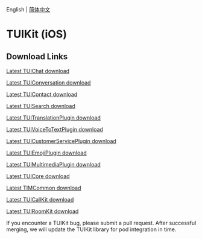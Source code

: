 English | [简体中文](./README_ZH.md)

# TUIKit (iOS)
## Download Links
[Latest TUIChat download](https://im.sdk.cloud.tencent.cn/download/tuikit/8.4.6667/ios/TUIChat.zip)

[Latest TUIConversation download](https://im.sdk.cloud.tencent.cn/download/tuikit/8.4.6667/ios/TUIConversation.zip)

[Latest TUIContact download](https://im.sdk.cloud.tencent.cn/download/tuikit/8.4.6667/ios/TUIContact.zip)

[Latest TUISearch download](https://im.sdk.cloud.tencent.cn/download/tuikit/8.4.6667/ios/TUISearch.zip)

[Latest TUITranslationPlugin download](https://im.sdk.cloud.tencent.cn/download/tuikit/8.4.6667/ios/TUITranslationPlugin.zip)

[Latest TUIVoiceToTextPlugin download](https://im.sdk.cloud.tencent.cn/download/tuikit/8.4.6667/ios/TUIVoiceToTextPlugin.zip)

[Latest TUICustomerServicePlugin download](https://im.sdk.cloud.tencent.cn/download/tuikit/8.4.6667/ios/TUICustomerServicePlugin.zip)

[Latest TUIEmojiPlugin download](https://im.sdk.cloud.tencent.cn/download/tuikit/8.4.6667/ios/TUIEmojiPlugin.zip)

[Latest TUIMultimediaPlugin download](https://im.sdk.cloud.tencent.cn/download/tuikit/8.4.6667/ios/TUIMultimediaPlugin.zip)

[Latest TUICore download](https://im.sdk.cloud.tencent.cn/download/tuikit/8.4.6667/ios/TUICore.zip)

[Latest TIMCommon download](https://im.sdk.cloud.tencent.cn/download/tuikit/8.4.6667/ios/TIMCommon.zip)

[Latest TUICallKit download](https://im.sdk.cloud.tencent.cn/download/tuikit/8.4.6667/ios/TUICallKit.zip)

[Latest TUIRoomKit download](https://im.sdk.cloud.tencent.cn/download/tuikit/8.4.6667/ios/TUIRoomKit.zip)

If you encounter a TUIKit bug, please submit a pull request. After successful merging, we will update the TUIKit library for pod integration in time.